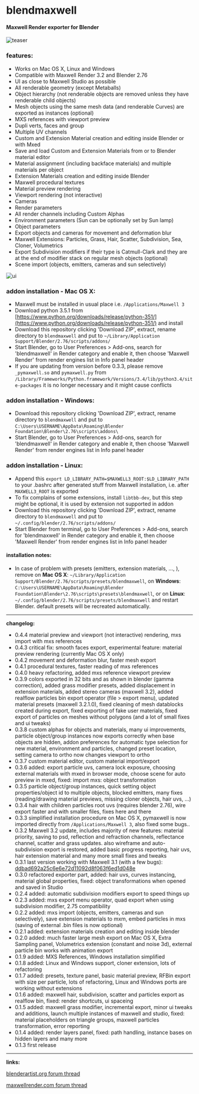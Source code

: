 # **blendmaxwell**
#### Maxwell Render exporter for Blender

![teaser](https://raw.githubusercontent.com/uhlik/bpy/master/x/bmr2.jpg)

### features:

* Works on Mac OS X, Linux and Windows
* Compatible with Maxwell Render 3.2 and Blender 2.76
* UI as close to Maxwell Studio as possible
* All renderable geometry (except Metaballs)
* Object hierarchy (not renderable objects are removed unless they have renderable child objects)
* Mesh objects using the same mesh data (and renderable Curves) are exported as instances (optional)
* MXS references with viewport preview
* Dupli verts, faces and group
* Multiple UV channels
* Custom and Extension Material creation and editing inside Blender or with Mxed
* Save and load Custom and Extension Materials from or to Blender material editor
* Material assignment (including backface materials) and multiple materials per object
* Extension Materials creation and editing inside Blender
* Maxwell procedural textures
* Material preview rendering
* Viewport rendering (not interactive)
* Cameras
* Render parameters
* All render channels including Custom Alphas
* Environment parameters (Sun can be optionally set by Sun lamp)
* Object parameters
* Export objects and cameras for movement and deformation blur
* Maxwell Extensions: Particles, Grass, Hair, Scatter, Subdivision, Sea, Cloner, Volumetrics
* Export Subdivision modifiers if their type is Catmull-Clark and they are at the end of modifier stack on regular mesh objects (optional)
* Scene import (objects, emitters, cameras and sun selectively)

![ui](https://raw.githubusercontent.com/uhlik/bpy/master/x/bmr.png)

### addon installation - Mac OS X:

* Maxwell must be installed in usual place i.e. ```/Applications/Maxwell 3```
* Download python 3.5.1 from [https://www.python.org/downloads/release/python-351/](https://www.python.org/downloads/release/python-351/) and install
* Download this repository clicking 'Download ZIP', extract, rename directory to ```blendmaxwell``` and put to ```~/Library/Application Support/Blender/2.76/scripts/addons/```
* Start Blender, go to User Preferences > Add-ons, search for 'blendmaxwell' in Render category and enable it, then choose 'Maxwell Render' from render engines list in Info panel header
* If you are updating from version before 0.3.3, please remove ```_pymaxwell.so``` and ```pymaxwell.py``` from ```/Library/Frameworks/Python.framework/Versions/3.4/lib/python3.4/site-packages``` it is no longer necessary and it might cause conflicts

### addon installation - Windows:

* Download this repository clicking 'Download ZIP', extract, rename directory to ```blendmaxwell``` and put to ```C:\Users\USERNAME\AppData\Roaming\Blender Foundation\Blender\2.76\scripts\addons\```
* Start Blender, go to User Preferences > Add-ons, search for 'blendmaxwell' in Render category and enable it, then choose 'Maxwell Render' from render engines list in Info panel header

### addon installation - Linux:

* Append this ```export LD_LIBRARY_PATH=$MAXWELL3_ROOT:$LD_LIBRARY_PATH``` to your .bashrc after generated stuff from Maxwell installation, i.e. after ```MAXWELL3_ROOT``` is exported
* To fix complains of some extensions, install ```libtbb-dev```, but this step might be optional, it is used by extension not supported in addon
* Download this repository clicking 'Download ZIP', extract, rename directory to ```blendmaxwell``` and put to ```~/.config/blender/2.76/scripts/addons/```
* Start Blender from terminal, go to User Preferences > Add-ons, search for 'blendmaxwell' in Render category and enable it, then choose 'Maxwell Render' from render engines list in Info panel header

#### installation notes:

* In case of problem with presets (emitters, extension materials, ..., ), remove on **Mac OS X**: ```~/Library/Application Support/Blender/2.76/scripts/presets/blendmaxwell```, on **Windows**: ```C:\Users\USERNAME\AppData\Roaming\Blender Foundation\Blender\2.76\scripts\presets\blendmaxwell```, or on **Linux**: ```~/.config/blender/2.76/scripts/presets/blendmaxwell``` and restart Blender. default presets will be recreated automatically.


***

**changelog:**

* 0.4.4 material preview and viewport (not interactive) rendering, mxs import with mxs references
* 0.4.3 critical fix: smooth faces export, experimental feature: material preview rendering (currently Mac OS X only)
* 0.4.2 movement and deformation blur, faster mesh export
* 0.4.1 procedural textures, faster reading of mxs references
* 0.4.0 heavy refactoring, added mxs reference viewport preview
* 0.3.9 colors exported in 32 bits and as shown in blender (gamma correction), added grass modifier presets, added displacement in extension materials, added stereo cameras (maxwell 3.2), added realflow particles bin export operator (file > export menu), updated material presets (maxwell 3.2.1.0), fixed cleaning of mesh datablocks created during export, fixed exporting of fake user materials, fixed export of particles on meshes without polygons (and a lot of small fixes and ui tweaks)
* 0.3.8 custom alphas for objects and materials, many ui improvements, particle object/group instances now exports correctly when base objects are hidden, addon preferences for automatic type selection for new material, environment and particles, changed preset location, setting camera to ortho now changes viewport to ortho
* 0.3.7 custom material editor, custom material import/export
* 0.3.6 added: export particle uvs, camera lock exposure, choosing external materials with mxed in browser mode, choose scene for auto preview in mxed, fixed: import mxs: object transformation
* 0.3.5 particle object/group instances, quick setting object properties/object id to multiple objects, blocked emitters, many fixes (reading/drawing material previews, missing cloner objects, hair uvs, ...)
* 0.3.4 hair with children particles root uvs (requires blender 2.76), wire export faster and with smaller files, fixes here and there
* 0.3.3 simplified installation procedure on Mac OS X, pymaxwell is now imported directly from ```/Applications/Maxwell 3```, also fixed some bugs..
* 0.3.2 Maxwell 3.2 update, includes majority of new features: material priority, saving to psd, reflection and refraction channels, reflectance channel, scatter and grass updates. also wireframe and auto-subdivision export is restored, added basic progress reporting, hair uvs, hair extension material and many more small fixes and tweaks
* 0.3.1 last version working with Maxwell 3.1 (with a few bugs): [ddbad692a25c6e6e72d11092d8f063f6ed1d048e](https://github.com/uhlik/blendmaxwell/tree/ddbad692a25c6e6e72d11092d8f063f6ed1d048e)
* 0.3.0 refactored exporter part, added: hair uvs, curves instancing, material global properties, fixed: object transformations when opened and saved in Studio
* 0.2.4 added: automatic subdivision modifiers export to speed things up
* 0.2.3 added: mxs export menu operator, quad export when using subdivision modifier, 2.75 compatibility
* 0.2.2 added: mxs import (objects, emitters, cameras and sun selectively), save extension materials to mxm, embed particles in mxs (saving of external .bin files is now optional)
* 0.2.1 added: extension materials creation and editing inside blender
* 0.2.0 added: much faster large mesh export on Mac OS X, Extra Sampling panel, Volumetrics extension (constant and noise 3d), external particle bin works with animation export
* 0.1.9 added: MXS References, Windows installation simplified
* 0.1.8 added: Linux and Windows support, cloner extension, lots of refactoring
* 0.1.7 added: presets, texture panel, basic material preview, RFBin export with size per particle, lots of refactoring, Linux and Windows ports are working without extensions
* 0.1.6 added: maxwell hair, subdivision, scatter and particles export as realflow bin, fixed: render shortcuts, ui spaceing
* 0.1.5 added: maxwell grass modifier, incremental export, minor ui tweaks and additions, launch multiple instances of maxwell and studio, fixed: material placeholders on triangle groups, maxwell particles transformation, error reporting
* 0.1.4 added: render layers panel, fixed: path handling, instance bases on hidden layers and many more
* 0.1.3 first release

***

**links:**

[blenderartist.org forum thread](http://blenderartists.org/forum/showthread.php?366067-Maxwell-Render-integration-for-Blender-%28different-one%29)

[maxwellrender.com forum thread](http://www.maxwellrender.com/forum/viewtopic.php?f=138&t=43385)
